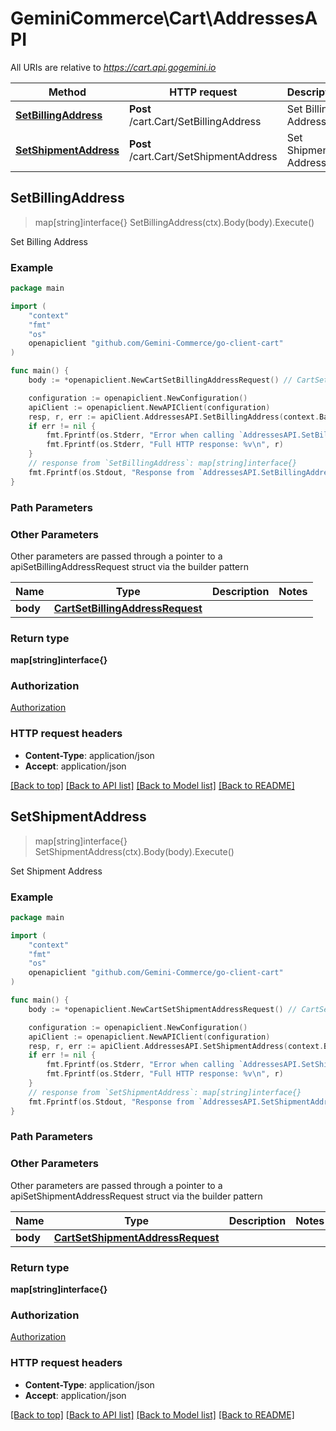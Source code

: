 # GeminiCommerce\Cart\AddressesAPI

All URIs are relative to *https://cart.api.gogemini.io*

Method | HTTP request | Description
------------- | ------------- | -------------
[**SetBillingAddress**](AddressesAPI.md#SetBillingAddress) | **Post** /cart.Cart/SetBillingAddress | Set Billing Address
[**SetShipmentAddress**](AddressesAPI.md#SetShipmentAddress) | **Post** /cart.Cart/SetShipmentAddress | Set Shipment Address



## SetBillingAddress

> map[string]interface{} SetBillingAddress(ctx).Body(body).Execute()

Set Billing Address



### Example

```go
package main

import (
	"context"
	"fmt"
	"os"
	openapiclient "github.com/Gemini-Commerce/go-client-cart"
)

func main() {
	body := *openapiclient.NewCartSetBillingAddressRequest() // CartSetBillingAddressRequest | 

	configuration := openapiclient.NewConfiguration()
	apiClient := openapiclient.NewAPIClient(configuration)
	resp, r, err := apiClient.AddressesAPI.SetBillingAddress(context.Background()).Body(body).Execute()
	if err != nil {
		fmt.Fprintf(os.Stderr, "Error when calling `AddressesAPI.SetBillingAddress``: %v\n", err)
		fmt.Fprintf(os.Stderr, "Full HTTP response: %v\n", r)
	}
	// response from `SetBillingAddress`: map[string]interface{}
	fmt.Fprintf(os.Stdout, "Response from `AddressesAPI.SetBillingAddress`: %v\n", resp)
}
```

### Path Parameters



### Other Parameters

Other parameters are passed through a pointer to a apiSetBillingAddressRequest struct via the builder pattern


Name | Type | Description  | Notes
------------- | ------------- | ------------- | -------------
 **body** | [**CartSetBillingAddressRequest**](CartSetBillingAddressRequest.md) |  | 

### Return type

**map[string]interface{}**

### Authorization

[Authorization](../README.md#Authorization)

### HTTP request headers

- **Content-Type**: application/json
- **Accept**: application/json

[[Back to top]](#) [[Back to API list]](../README.md#documentation-for-api-endpoints)
[[Back to Model list]](../README.md#documentation-for-models)
[[Back to README]](../README.md)


## SetShipmentAddress

> map[string]interface{} SetShipmentAddress(ctx).Body(body).Execute()

Set Shipment Address



### Example

```go
package main

import (
	"context"
	"fmt"
	"os"
	openapiclient "github.com/Gemini-Commerce/go-client-cart"
)

func main() {
	body := *openapiclient.NewCartSetShipmentAddressRequest() // CartSetShipmentAddressRequest | 

	configuration := openapiclient.NewConfiguration()
	apiClient := openapiclient.NewAPIClient(configuration)
	resp, r, err := apiClient.AddressesAPI.SetShipmentAddress(context.Background()).Body(body).Execute()
	if err != nil {
		fmt.Fprintf(os.Stderr, "Error when calling `AddressesAPI.SetShipmentAddress``: %v\n", err)
		fmt.Fprintf(os.Stderr, "Full HTTP response: %v\n", r)
	}
	// response from `SetShipmentAddress`: map[string]interface{}
	fmt.Fprintf(os.Stdout, "Response from `AddressesAPI.SetShipmentAddress`: %v\n", resp)
}
```

### Path Parameters



### Other Parameters

Other parameters are passed through a pointer to a apiSetShipmentAddressRequest struct via the builder pattern


Name | Type | Description  | Notes
------------- | ------------- | ------------- | -------------
 **body** | [**CartSetShipmentAddressRequest**](CartSetShipmentAddressRequest.md) |  | 

### Return type

**map[string]interface{}**

### Authorization

[Authorization](../README.md#Authorization)

### HTTP request headers

- **Content-Type**: application/json
- **Accept**: application/json

[[Back to top]](#) [[Back to API list]](../README.md#documentation-for-api-endpoints)
[[Back to Model list]](../README.md#documentation-for-models)
[[Back to README]](../README.md)

